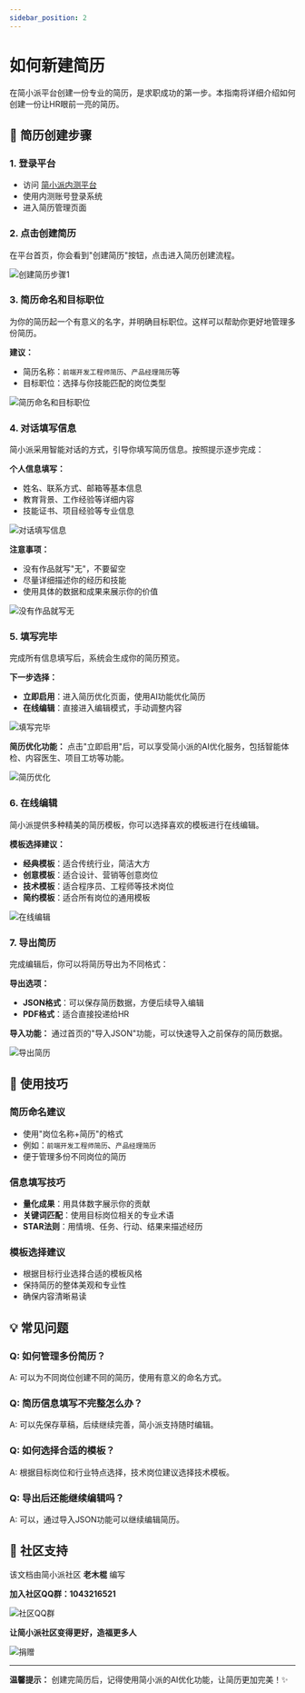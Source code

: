 ```yaml
---
sidebar_position: 2
---
```


# 如何新建简历

在简小派平台创建一份专业的简历，是求职成功的第一步。本指南将详细介绍如何创建一份让HR眼前一亮的简历。

## 📝 简历创建步骤

### 1. 登录平台
- 访问 [简小派内测平台](https://jianlipai.com)
- 使用内测账号登录系统
- 进入简历管理页面

### 2. 点击创建简历

在平台首页，你会看到"创建简历"按钮，点击进入简历创建流程。

![创建简历步骤1](/img/create-resume-step1.jpg)

### 3. 简历命名和目标职位

为你的简历起一个有意义的名字，并明确目标职位。这样可以帮助你更好地管理多份简历。

**建议：**
- 简历名称：`前端开发工程师简历`、`产品经理简历`等
- 目标职位：选择与你技能匹配的岗位类型

![简历命名和目标职位](/img/create-resume-step2.jpg)

### 4. 对话填写信息

简小派采用智能对话的方式，引导你填写简历信息。按照提示逐步完成：

**个人信息填写：**
- 姓名、联系方式、邮箱等基本信息
- 教育背景、工作经验等详细内容
- 技能证书、项目经验等专业信息

![对话填写信息](/img/create-resume-step3.jpg)

**注意事项：**
- 没有作品就写"无"，不要留空
- 尽量详细描述你的经历和技能
- 使用具体的数据和成果来展示你的价值

![没有作品就写无](/img/create-resume-step4.jpg)

### 5. 填写完毕

完成所有信息填写后，系统会生成你的简历预览。

**下一步选择：**
- **立即启用**：进入简历优化页面，使用AI功能优化简历
- **在线编辑**：直接进入编辑模式，手动调整内容

![填写完毕](/img/create-resume-step5.jpg)

**简历优化功能：**
点击"立即启用"后，可以享受简小派的AI优化服务，包括智能体检、内容医生、项目工坊等功能。

![简历优化](/img/create-resume-step8.jpg)

### 6. 在线编辑

简小派提供多种精美的简历模板，你可以选择喜欢的模板进行在线编辑。

**模板选择建议：**
- **经典模板**：适合传统行业，简洁大方
- **创意模板**：适合设计、营销等创意岗位
- **技术模板**：适合程序员、工程师等技术岗位
- **简约模板**：适合所有岗位的通用模板

![在线编辑](/img/create-resume-step6.jpg)

### 7. 导出简历

完成编辑后，你可以将简历导出为不同格式：

**导出选项：**
- **JSON格式**：可以保存简历数据，方便后续导入编辑
- **PDF格式**：适合直接投递给HR

**导入功能：**
通过首页的"导入JSON"功能，可以快速导入之前保存的简历数据。

![导出简历](/img/create-resume-step6.jpg)

## 🎯 使用技巧

### 简历命名建议
- 使用"岗位名称+简历"的格式
- 例如：`前端开发工程师简历`、`产品经理简历`
- 便于管理多份不同岗位的简历

### 信息填写技巧
- **量化成果**：用具体数字展示你的贡献
- **关键词匹配**：使用目标岗位相关的专业术语
- **STAR法则**：用情境、任务、行动、结果来描述经历

### 模板选择建议
- 根据目标行业选择合适的模板风格
- 保持简历的整体美观和专业性
- 确保内容清晰易读

## 💡 常见问题

### Q: 如何管理多份简历？
A: 可以为不同岗位创建不同的简历，使用有意义的命名方式。

### Q: 简历信息填写不完整怎么办？
A: 可以先保存草稿，后续继续完善，简小派支持随时编辑。

### Q: 如何选择合适的模板？
A: 根据目标岗位和行业特点选择，技术岗位建议选择技术模板。

### Q: 导出后还能继续编辑吗？
A: 可以，通过导入JSON功能可以继续编辑简历。

## 🤝 社区支持

该文档由简小派社区 **老木棍** 编写

**加入社区QQ群：1043216521**

![社区QQ群](/img/qq.jpg)

**让简小派社区变得更好，造福更多人**

![捐赠](/img/juanzeng.jpg)

---

**温馨提示：** 创建完简历后，记得使用简小派的AI优化功能，让简历更加完美！✨

